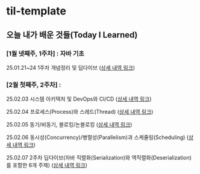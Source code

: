 # til-template

## 오늘 내가 배운 것들(Today I Learned)

### [1월 넷째주, 1주차] : 자바 기초

25.01.21~24 1주차 개념정리 및 딥다이브 ([상세 내역 링크](https://github.com/100-hours-a-week/jay-til/tree/main/JAN))

### [2월 첫째주, 2주차] : 

25.02.03 시스템 아키텍처 및 DevOps와 CI/CD ([상세 내역 링크](https://github.com/juintination/jay-til/blob/main/FEB/2025-02-03.md))

25.02.04 프로세스(Process)와 스레드(Thread) ([상세 내역 링크](https://github.com/juintination/jay-til/blob/main/FEB/2025-02-04.md))

25.02.05 동기/비동기, 블로킹/논블로킹 ([상세 내역 링크](https://github.com/juintination/jay-til/blob/main/FEB/2025-02-05.md))

25.02.06 동시성(Concurrency)/병렬성(Parallelism)과 스케쥴링(Scheduling) ([상세 내역 링크](https://github.com/juintination/jay-til/blob/main/FEB/2025-02-06.md))

25.02.07 2주차 딥다이브(자바 직렬화(Serialization)와 역직렬화(Deserialization)를 포함한 6개 주제) ([상세 내역 링크](https://github.com/juintination/jay-til/blob/main/FEB/2025-02-07.md))
